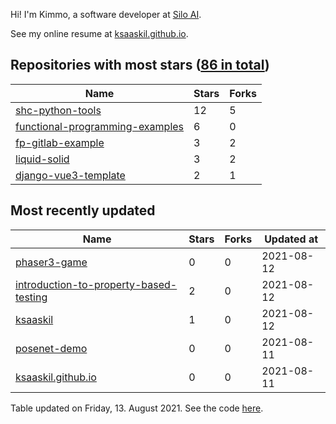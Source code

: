 Hi! I'm Kimmo, a software developer at [Silo AI](https://silo.ai/).

See my online resume at [ksaaskil.github.io](https://ksaaskil.github.io).

<!-- repositories starts -->

## Repositories with most stars ([86 in total](https://github.com/ksaaskil?tab=repositories))
| Name        | Stars           | Forks  |
| ------------- |-------------| -----|
|[shc-python-tools](https://github.com/ksaaskil/shc-python-tools)|12|5
|[functional-programming-examples](https://github.com/ksaaskil/functional-programming-examples)|6|0
|[fp-gitlab-example](https://github.com/ksaaskil/fp-gitlab-example)|3|2
|[liquid-solid](https://github.com/ksaaskil/liquid-solid)|3|2
|[django-vue3-template](https://github.com/ksaaskil/django-vue3-template)|2|1

<!-- repositories ends -->
<!-- recent_repositories starts -->

## Most recently updated
| Name        | Stars           | Forks  | Updated at
| ------------- |-------------| -----|-----|
|[phaser3-game](https://github.com/ksaaskil/phaser3-game)|0|0|2021-08-12
|[introduction-to-property-based-testing](https://github.com/ksaaskil/introduction-to-property-based-testing)|2|0|2021-08-12
|[ksaaskil](https://github.com/ksaaskil/ksaaskil)|1|0|2021-08-12
|[posenet-demo](https://github.com/ksaaskil/posenet-demo)|0|0|2021-08-11
|[ksaaskil.github.io](https://github.com/ksaaskil/ksaaskil.github.io)|0|0|2021-08-11

<!-- recent_repositories ends -->
<!-- updated_at starts -->
Table updated on Friday, 13. August 2021. See the code [here](https://github.com/ksaaskil/ksaaskil).
<!-- updated_at ends -->
